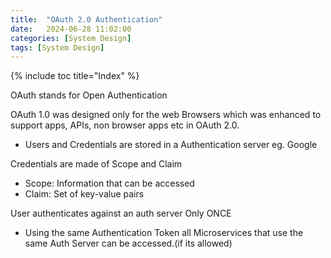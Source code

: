 ```yaml
---
title:  "OAuth 2.0 Authentication"
date:   2024-06-28 11:02:00
categories: [System Design]
tags: [System Design]
---
```


{% include toc title="Index" %}

OAuth stands for Open Authentication

OAuth 1.0 was designed only for the web Browsers which was enhanced to support
apps, APIs, non browser apps etc in OAuth 2.0.

- Users and Credentials are stored in a Authentication server eg. Google

Credentials are made of Scope and Claim

- Scope: Information that can be accessed
- Claim: Set of key-value pairs

User authenticates against an auth server Only ONCE

- Using the same Authentication Token all Microservices that use the same Auth
  Server can be accessed.(if its allowed)

